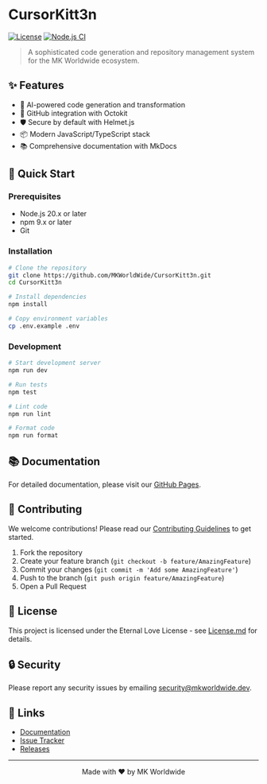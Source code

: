 # CursorKitt3n

[![License](https://img.shields.io/badge/License-Eternal%20Love-informational.svg)](License.md)
[![Node.js CI](https://github.com/MKWorldWide/CursorKitt3n/actions/workflows/ci.yml/badge.svg)](https://github.com/MKWorldWide/CursorKitt3n/actions/workflows/ci.yml)

> A sophisticated code generation and repository management system for the MK Worldwide ecosystem.

## ✨ Features

- 🚀 AI-powered code generation and transformation
- 🔄 GitHub integration with Octokit
- 🛡️ Secure by default with Helmet.js
- 📦 Modern JavaScript/TypeScript stack
- 📚 Comprehensive documentation with MkDocs

## 🚀 Quick Start

### Prerequisites

- Node.js 20.x or later
- npm 9.x or later
- Git

### Installation

```bash
# Clone the repository
git clone https://github.com/MKWorldWide/CursorKitt3n.git
cd CursorKitt3n

# Install dependencies
npm install

# Copy environment variables
cp .env.example .env
```

### Development

```bash
# Start development server
npm run dev

# Run tests
npm test

# Lint code
npm run lint

# Format code
npm run format
```

## 📚 Documentation

For detailed documentation, please visit our [GitHub Pages](https://mkworldwide.github.io/CursorKitt3n/).

## 🤝 Contributing

We welcome contributions! Please read our [Contributing Guidelines](CONTRIBUTING.md) to get started.

1. Fork the repository
2. Create your feature branch (`git checkout -b feature/AmazingFeature`)
3. Commit your changes (`git commit -m 'Add some AmazingFeature'`)
4. Push to the branch (`git push origin feature/AmazingFeature`)
5. Open a Pull Request

## 📄 License

This project is licensed under the Eternal Love License - see [License.md](License.md) for details.

## 🔒 Security

Please report any security issues by emailing security@mkworldwide.dev.

## 🔗 Links

- [Documentation](https://mkworldwide.github.io/CursorKitt3n/)
- [Issue Tracker](https://github.com/MKWorldWide/CursorKitt3n/issues)
- [Releases](https://github.com/MKWorldWide/CursorKitt3n/releases)

---

<div align="center">
  Made with ❤️ by MK Worldwide
</div>
